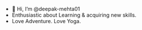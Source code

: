 - 👋 Hi, I’m @deepak-mehta01
- Enthusiastic about Learning & acquiring new skills.
- Love Adventure.
Love Yoga.

<!---
deepak-mehta01/deepak-mehta01 is a ✨ special ✨ repository because its `README.md` (this file) appears on your GitHub profile.
You can click the Preview link to take a look at your changes.
--->
